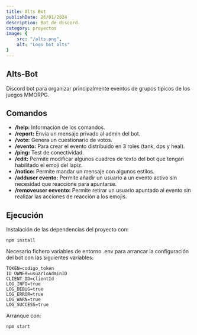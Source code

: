 ```yaml
---
title: Alts Bot
publishDate: 26/01/2024
description: Bot de discord.
category: proyectos
image: {
    src: "/alts.png",
    alt: "Logo bot alts"
}
---
```


## Alts-Bot

Discord bot para organizar principalmente eventos de grupos tipicos de los juegos MMORPG.

## Comandos

- **/help:** Información de los comandos.
- **/report:** Envia un mensaje privado al admin del bot.
- **/vote:** Genera un cuestionario de votos.
- **/evento:** Para crear el evento distribuido en 3 roles (tank, dps y heal).
- **/ping:** Test de conectividad.
- **/edit:** Permite modificar algunos cuadros de texto del bot que tengan habilitado el emoji del lapiz.
- **/notice:** Permite mandar un mensaje con algunos estilos.
- **/adduser evento:** Permite añadir un usuario a un evento activo sin necesidad que reaccione para apuntarse.
- **/removeuser eevento:** Permite retirar un usuario apuntado al evento sin realizar las acciones de reacción a los emojis.

## Ejecución

Instalación de las dependencias del proyecto con:

```
npm install
```

Necesario fichero variables de entorno .env para arrancar la configuración del bot con las siguientes variables:
```
TOKEN=codigo_token
ID_OWNER=usuarioAdminID
CLIENT_ID=clientId
LOG_INFO=true
LOG_DEBUG=true
LOG_ERROR=true
LOG_WARN=true
LOG_SUCCESS=true
```
Arranque con:
```
npm start
```
